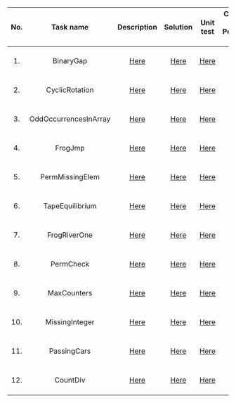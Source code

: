| No. | Task name | Description | Solution | Unit test | Correctness / Performance / Score |
| :---: | :---: | :---: | :---: | :---: | :---: |
| 1. | BinaryGap | [Here](https://app.codility.com/programmers/lessons/1-iterations/binary_gap/) | [Here](https://github.com/misroka95/algorithmic-tasks/blob/master/src/main/java/BinaryGap.java) | [Here](https://github.com/misroka95/algorithmic-tasks/blob/master/src/test/java/BinaryGapTest.java) | 100% / 100% / 100% |
| 2. | CyclicRotation | [Here](https://app.codility.com/programmers/lessons/2-arrays/cyclic_rotation/) | [Here](https://github.com/misroka95/algorithmic-tasks/blob/master/src/main/java/CyclicRotation.java) | [Here](https://github.com/misroka95/algorithmic-tasks/blob/master/src/test/java/CyclicRotationTest.java) | 100% / 100% / 100% |
| 3. | OddOccurrencesInArray | [Here](https://app.codility.com/programmers/lessons/2-arrays/odd_occurrences_in_array/) | [Here](https://github.com/misroka95/algorithmic-tasks/blob/master/src/main/java/OddOccurrencesInArray.java) | [Here](https://github.com/misroka95/algorithmic-tasks/blob/master/src/test/java/OddOccurrencesInArrayTest.java) | 100% / 100% / 100% |
| 4. | FrogJmp | [Here](https://app.codility.com/programmers/lessons/3-time_complexity/frog_jmp/) | [Here](https://github.com/misroka95/algorithmic-tasks/blob/master/src/main/java/FrogJmp.java) | [Here](https://github.com/misroka95/algorithmic-tasks/blob/master/src/test/java/FrogJmpTest.java) | 100% / 100% / 100% |
| 5. | PermMissingElem | [Here](https://app.codility.com/programmers/lessons/3-time_complexity/perm_missing_elem/) | [Here](https://github.com/misroka95/algorithmic-tasks/blob/master/src/main/java/PermMissingElem.java) | [Here](https://github.com/misroka95/algorithmic-tasks/blob/master/src/test/java/PermMissingElemTest.java) | 100% / 100% / 100% |
| 6. | TapeEquilibrium | [Here](https://app.codility.com/programmers/lessons/3-time_complexity/tape_equilibrium/) | [Here](https://github.com/misroka95/algorithmic-tasks/blob/master/src/main/java/TapeEquilibrium.java) | [Here](https://github.com/misroka95/algorithmic-tasks/blob/master/src/test/java/TapeEquilibriumTest.java) | 100% / 100% / 100% |
| 7. | FrogRiverOne | [Here](https://app.codility.com/programmers/lessons/4-counting_elements/frog_river_one/) | [Here](https://github.com/misroka95/algorithmic-tasks/blob/master/src/main/java/FrogRiverOne.java) | [Here](https://github.com/misroka95/algorithmic-tasks/blob/master/src/test/java/FrogRiverOneTest.java) | 100% / 100% / 100% |
| 8. | PermCheck | [Here](https://app.codility.com/programmers/lessons/4-counting_elements/perm_check/) | [Here](https://github.com/misroka95/algorithmic-tasks/blob/master/src/main/java/PermCheck.java) | [Here](https://github.com/misroka95/algorithmic-tasks/blob/master/src/test/java/PermCheckTest.java) | 100% / 100% / 100% |
| 9. | MaxCounters | [Here](https://app.codility.com/programmers/lessons/4-counting_elements/max_counters/) | [Here](https://github.com/misroka95/algorithmic-tasks/blob/master/src/main/java/MaxCounters.java) | [Here](https://github.com/misroka95/algorithmic-tasks/blob/master/src/test/java/MaxCountersTest.java) | 100% / 100% / 100% |
| 10. | MissingInteger | [Here](https://app.codility.com/programmers/lessons/4-counting_elements/missing_integer/) | [Here](https://github.com/misroka95/algorithmic-tasks/blob/master/src/main/java/MissingInteger.java) | [Here](https://github.com/misroka95/algorithmic-tasks/blob/master/src/test/java/MissingIntegerTest.java) | 100% / 100% / 100% |
| 11. | PassingCars | [Here](https://app.codility.com/programmers/lessons/5-prefix_sums/passing_cars/) | [Here](https://github.com/misroka95/algorithmic-tasks/blob/master/src/main/java/PassingCars.java) | [Here](https://github.com/misroka95/algorithmic-tasks/blob/master/src/test/java/PassingCarsTest.java) | 100% / 100% / 100% |
| 12. | CountDiv | [Here](https://app.codility.com/programmers/lessons/5-prefix_sums/count_div/) | [Here](https://github.com/misroka95/algorithmic-tasks/blob/master/src/main/java/CountDiv.java) | [Here](https://github.com/misroka95/algorithmic-tasks/blob/master/src/test/java/CountDivTest.java) | 100% / 100% / 100% |